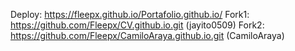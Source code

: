 Deploy: https://fleepx.github.io/Portafolio.github.io/
Fork1: https://github.com/Fleepx/CV.github.io.git (jayito0509)
Fork2: https://github.com/Fleepx/CamiloAraya.github.io.git (CamiloAraya)
